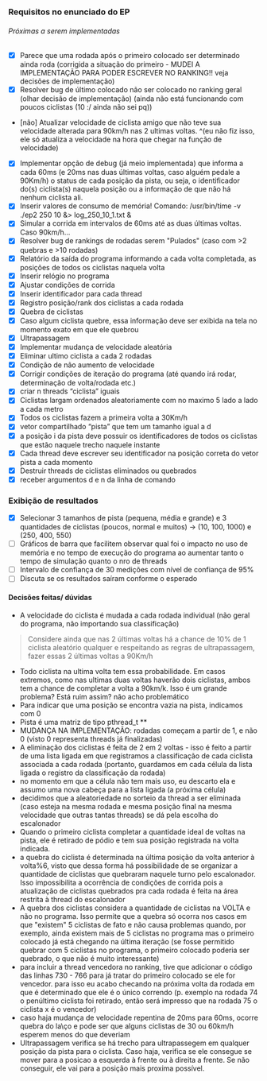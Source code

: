 ### Requisitos no enunciado do EP

###### Próximas a serem implementadas

- [x] Parece que uma rodada após o primeiro colocado ser determinado ainda roda (corrigida a situação do primeiro - MUDEI A IMPLEMENTAÇÃO PARA PODER ESCREVER NO RANKING!! veja decisões de implementação)
- [x] Resolver bug de último colocado não ser colocado no ranking geral (olhar decisão de implementação) (ainda não está funcionando com poucos ciclistas (10 :/ ainda não sei pq))
- [não] Atualizar velocidade de ciclista amigo que não teve sua velocidade alterada para 90km/h nas 2 ultimas voltas.
^(eu não fiz isso, ele só atualiza a velocidade na hora que chegar na função de velocidade)
- [x] Implementar opção de debug (já meio implementada) que informa a cada 60ms (e 20ms nas duas últimas voltas, caso alguém pedale a 90Km/h) o status de cada posição da pista, ou seja, o identificador do(s) ciclista(s) naquela posição ou a informação de que não há nenhum ciclista ali.
- [x] Inserir valores de consumo de memória! Comando: /usr/bin/time -v ./ep2 250 10 &> log_250_10_1.txt &
- [x] Simular a corrida em intervalos de 60ms até as duas últimas voltas. Caso 90km/h...
- [x] Resolver bug de rankings de rodadas serem "Pulados" (caso com >2 quebras e >10 rodadas)
- [x] Relatório da saída do programa informando a cada volta completada, as posições de todos os ciclistas naquela volta
- [x] Inserir relógio no programa
- [x] Ajustar condições de corrida
- [x] Inserir identificador para cada thread
- [x] Registro posição/rank dos ciclistas a cada rodada
- [x] Quebra de ciclistas
- [x] Caso algum ciclista quebre, essa informação deve ser exibida na tela no momento exato em que ele quebrou
- [x] Ultrapassagem
- [x] Implementar mudança de velocidade aleatória
- [x] Eliminar ultimo ciclista a cada 2 rodadas
- [x] Condição de não aumento de velocidade
- [x] Corrigir condições de iteração do programa (até quando irá rodar, determinação de volta/rodada etc.)
- [x] criar n threads “ciclista” iguais
- [x] Ciclistas largam ordenados aleatoriamente com no maximo 5 lado a lado a cada metro
- [x] Todos os ciclistas fazem a primeira volta a 30Km/h
- [x] vetor compartilhado “pista” que tem um tamanho igual a d
- [x] a posição i da pista deve possuir os identificadores de todos os ciclistas que estão naquele trecho naquele instante
- [x] Cada thread deve escrever seu identificador na posição correta do vetor pista a cada momento
- [x] Destruir threads de ciclistas eliminados ou quebrados
- [x] receber argumentos d e n da linha de comando

### Exibição de resultados

- [x] Selecionar 3 tamanhos de pista (pequena, média e grande) e 3 quantidades de ciclistas (poucos, normal e muitos) -> (10, 100, 1000) e (250, 400, 550) 
- [ ] Gráficos de barra que facilitem observar qual foi o impacto no uso de memória e no tempo de execução do programa ao aumentar tanto o tempo de simulação quanto o nro de threads
- [ ] Intervalo de confiança de 30 medições com nı́vel de confiança de 95%
- [ ] Discuta se os resultados saı́ram conforme o esperado

#### Decisões feitas/ dúvidas

- A velocidade do ciclista é mudada a cada rodada individual (não geral do programa, não importando sua classificação)

> Considere ainda que nas 2 últimas voltas há a chance de 10% de 1 ciclista aleatório qualquer e respeitando as regras de ultrapassagem, fazer essas 2 últimas voltas a 90Km/h

- Todo ciclista na ultima volta tem essa probabilidade. Em casos extremos, como nas ultimas duas voltas haverão dois ciclistas, ambos tem a chance de completar a volta a 90km/k. Isso é um grande problema? Está ruim assim? não acho problemático
- Para indicar que uma posição se encontra vazia na pista, indicamos com 0
- Pista é uma matriz de tipo pthread_t **
- MUDANÇA NA IMPLEMENTAÇÃO: rodadas começam a partir de 1, e não 0 (visto 0 representa threads já finalizadas)
- A eliminação dos ciclistas é feita de 2 em 2 voltas - isso é feito a partir de uma lista ligada em que registramos a classificação de cada ciclista associada a cada rodada (portanto, guardamos em cada célula da lista ligada o registro da classificação da rodada)
- no momento em que a célula não tem mais uso, eu descarto ela e assumo uma nova cabeça para a lista ligada (a próxima célula)
-  decidimos que a aleatoriedade no sorteio da thread a ser eliminada (caso esteja na mesma rodada e mesma posição final na mesma velocidade que outras tantas threads) se dá pela escolha do escalonador
-  Quando o primeiro ciclista completar a quantidade ideal de voltas na pista, ele é retirado de pódio e tem sua posição registrada na volta indicada.
- a quebra do ciclista é determinada na última posição da volta anterior à volta%6, visto que dessa forma há possibilidade de se organizar a quantidade de ciclistas que quebraram naquele turno pelo escalonador. Isso impossibilita a ocorrência de condições de corrida pois a atualização de ciclistas quebrados pra cada rodada é feita na área restrita à thread do escalonador
- A quebra dos ciclistas considera a quantidade de ciclistas na VOLTA e não no programa. Isso permite que a quebra só ocorra nos casos em que "existem" 5 ciclistas de fato e não causa problemas quando, por exemplo, ainda existem mais de 5 ciclistas no programa mas o primeiro colocado já está chegando na última iteração (se fosse permitido quebrar com 5 ciclistas no programa, o primeiro colocado poderia ser quebrado, o que não é muito interessante)
- para incluir a thread vencedora no ranking, tive que adicionar o código das linhas 730 - 766 para já tratar do primeiro colocado se ele for vencedor. para isso eu acabo checando na próxima volta da rodada em que é determinado que ele é o único correndo (p. exemplo  na rodada 74 o penúltimo ciclista foi retirado, então será impresso que na rodada 75 o ciclista x é o vencedor)
- caso haja mudança de velocidade repentina de 20ms para 60ms, ocorre quebra do la\ço e pode ser que alguns ciclistas de 30 ou 60km/h esperem menos do que deveriam
- Ultrapassagem verifica se há trecho para ultrapassegem em qualquer posição da pista para o ciclista. Caso haja, verifica se ele consegue se mover para a posicao a esquerda à frente ou à direita a frente. Se não conseguir, ele vai para a posição mais proxima possível.

